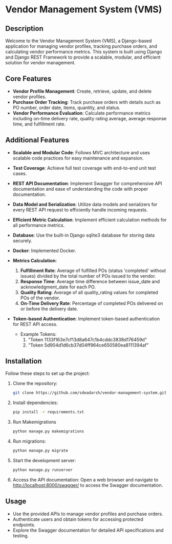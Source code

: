 # Vendor Management System (VMS)

## Description

Welcome to the Vendor Management System (VMS), a Django-based application for managing vendor profiles, tracking purchase orders, and calculating vendor performance metrics. This system is built using Django and Django REST Framework to provide a scalable, modular, and efficient solution for vendor management.

## Core Features

- **Vendor Profile Management**: Create, retrieve, update, and delete vendor profiles.
- **Purchase Order Tracking**: Track purchase orders with details such as PO number, order date, items, quantity, and status.
- **Vendor Performance Evaluation**: Calculate performance metrics including on-time delivery rate, quality rating average, average response time, and fulfillment rate.

## Additional Features

- **Scalable and Modular Code**: Follows MVC architecture and uses scalable code practices for easy maintenance and expansion.
- **Test Coverage**: Achieve full test coverage with end-to-end unit test cases.
- **REST API Documentation**: Implement Swagger for comprehensive API documentation and ease of understanding the code with proper documentation.
- **Data Model and Serialization**: Utilize data models and serializers for every REST API request to efficiently handle incoming requests.
- **Efficient Metric Calculation**: Implement efficient calculation methods for all performance metrics.
- **Database**: Use the built-in Django sqlite3 database for storing data securely.
- **Docker**: Implemented Docker.
- **Metrics Calculation**:
  1. **Fulfillment Rate**: Average of fulfilled POs (status 'completed' without issues) divided by the total number of POs issued to the vendor.
  2. **Response Time**: Average time difference between issue_date and acknowledgment_date for each PO.
  3. **Quality Rating**: Average of all quality_rating values for completed POs of the vendor.
  4. **On-Time Delivery Rate**: Percentage of completed POs delivered on or before the delivery date.

- **Token-based Authentication**: Implement token-based authentication for REST API access.
  - Example Tokens:
    1. "Token 1133f163e7cf13d8a647c1b4cddc3838d176459d"
    2. "Token 5d904d1d6cb37d04ff964ce650580ea8111394af"

## Installation

Follow these steps to set up the project:

1. Clone the repository:
   ```bash
   git clone https://github.com/sdeadarsh/vendor-management-system.git
   ```

2. Install dependencies:
   ```bash
   pip install -r requirements.txt
   ```
3. Run Makemigrations
   ```bash
   python manage.py makemigrations
   ```
   
4. Run migrations:
   ```bash
   python manage.py migrate
   ```

5. Start the development server:
   ```bash
   python manage.py runserver
   ```

6. Access the API documentation:
   Open a web browser and navigate to [http://localhost:8000/swagger/](http://localhost:8000/swagger/) to access the Swagger documentation.

## Usage

- Use the provided APIs to manage vendor profiles and purchase orders.
- Authenticate users and obtain tokens for accessing protected endpoints.
- Explore the Swagger documentation for detailed API specifications and testing.
